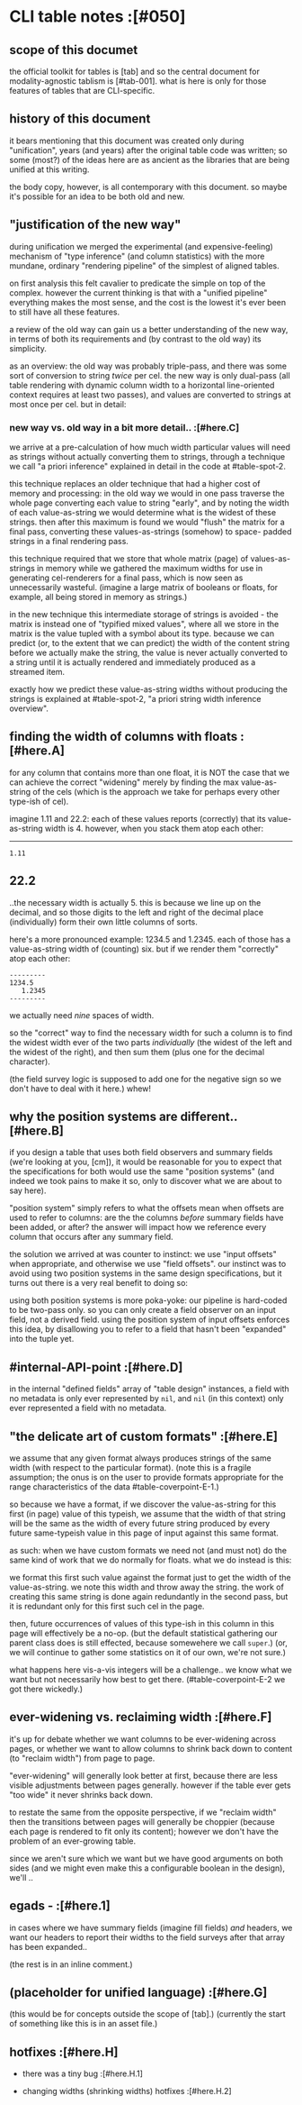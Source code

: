 # CLI table notes :[#050]

## scope of this documet

the official toolkit for tables is [tab] and so the central document
for modality-agnostic tablism is [#tab-001]. what is here is only for
those features of tables that are CLI-specific.




## history of this document

it bears mentioning that this document was created only during
"unification", years (and years) after the original table code was
written; so some (most?) of the ideas here are as ancient as the libraries
that are being unified at this writing.

the body copy, however, is all contemporary with this document. so maybe
it's possible for an idea to be both old and new.




## "justification of the new way"

during unification we merged the experimental (and expensive-feeling)
mechanism of "type inference" (and column statistics) with the more
mundane, ordinary "rendering pipeline" of the simplest of aligned tables.

on first analysis this felt cavalier to predicate the simple on top of
the complex. however the current thinking is that with a "unified pipeline"
everything makes the most sense, and the cost is the lowest it's ever been
to still have all these features.

a review of the old way can gain us a better understanding of the new way,
in terms of both its requirements and (by contrast to the old way) its
simplicity.

as an overview: the old way was probably triple-pass, and there was some
sort of conversion to string *twice* per cel. the new way is only dual-pass
(all table rendering with dynamic column width to a horizontal line-oriented
context requires at least two passes), and values are converted to strings
at most once per cel. but in detail:



### new way vs. old way in a bit more detail.. :[#here.C]

we arrive at a pre-calculation of how much width particular
values will need as strings without actually converting them
to strings, through a technique we call "a priori inference"
explained in detail in the code at #table-spot-2.

this technique replaces an older technique that had a higher
cost of memory and processing: in the old way we would in one
pass traverse the whole page converting each value to string
"early", and by noting the width of each value-as-string we
would determine what is the widest of these strings. then after
this maximum is found we would "flush" the matrix for a final
pass, converting these values-as-strings (somehow) to space-
padded strings in a final rendering pass.

this technique required that we store that whole matrix (page)
of values-as-strings in memory while we gathered the maximum
widths for use in generating cel-renderers for a final pass,
which is now seen as unnecessarily wasteful. (imagine a large
matrix of booleans or floats, for example, all being stored
in memory as strings.)

in the new technique this intermediate storage of strings is
avoided - the matrix is instead one of "typified mixed values",
where all we store in the matrix is the value tupled with a
symbol about its type. because we can predict (or, to the extent
that we can predict) the width of the content string before we
actually make the string, the value is never actually converted
to a string until it is actually rendered and immediately
produced as a streamed item.

exactly how we predict these value-as-string widths without
producing the strings is explained at #table-spot-2,
"a priori string width inference overview".




## finding the width of columns with floats :[#here.A]

for any column that contains more than one float, it is NOT the
case that we can achieve the correct "widening" merely by
finding the max value-as-string of the cels (which is the
approach we take for perhaps every other type-ish of cel).

imagine 1.11 and 22.2: each of these values reports (correctly)
that its value-as-string width is 4. however, when you stack
them atop each other:

   -----
    1.11
   22.2
   -----

..the necessary width is actually 5. this is because we line
up on the decimal, and so those digits to the left and right
of the decimal place (individually) form their own little
columns of sorts.

here's a more pronounced example: 1234.5 and 1.2345. each of
those has a value-as-string width of (counting) six. but if
we render them "correctly" atop each other:

    ---------
    1234.5
       1.2345
    ---------

we actually need *nine* spaces of width.

so the "correct" way to find the necessary width for such a
column is to find the widest width ever of the two parts
*individually* (the widest of the left and the widest of the
right), and then sum them (plus one for the decimal character).

(the field survey logic is supposed to add one for the negative
sign so we don't have to deal with it here.) whew!




## why the position systems are different.. [#here.B]

if you design a table that uses both field observers and summary
fields (we're looking at you, [cm]), it would be reasonable for
you to expect that the specifications for both would use the same
"position systems" (and indeed we took pains to make it so, only
to discover what we are about to say here).

"position system" simply refers to what the offsets mean when
offsets are used to refer to columns: are the the columns *before*
summary fields have been added, or after? the answer will
impact how we reference every column that occurs after any
summary field.

the solution we arrived at was counter to instinct: we use
"input offsets" when appropriate, and otherwise we use "field offsets".
our instinct was to avoid using two position systems in the same design
specifications, but it turns out there is a very real benefit to
doing so:

using both position systems is more poka-yoke: our pipeline is
hard-coded to be two-pass only. so you can only create a field observer
on an input field, not a derived field. using the position system of
input offsets enforces this idea, by disallowing you to refer to a
field that hasn't been "expanded" into the tuple yet.




## #internal-API-point :[#here.D]

in the internal "defined fields" array of "table design" instances,
a field with no metadata is only ever represented by `nil`, and `nil`
(in this context) only ever represented a field with no metadata.




## "the delicate art of custom formats" :[#here.E]

we assume that any given format always produces strings of the
same width (with respect to the particular format). (note this
is a fragile assumption; the onus is on the user to provide
formats appropriate for the range characteristics of the data
 #table-coverpoint-E-1.)

so because we have a format, if we discover the value-as-string
for this first (in page) value of this typeish, we assume that
the width of that string will be the same as the width of every
future string produced by every future same-typeish value in
this page of input against this same format.

as such: when we have custom formats we need not (and must not)
do the same kind of work that we do normally for floats. what we
do instead is this:

we format this first such value against the format just to get
the width of the value-as-string. we note this width and throw
away the string. the work of creating this same string is done
again redundantly in the second pass, but it is redundant only
for this first such cel in the page.

then, future occurrences of values of this type-ish in this
column in this page will effectively be a no-op. (but the
default statistical gathering our parent class does is still
effected, because somewehere we call `super`.) (or, we will
continue to gather some statistics on it of our own, we're
not sure.)

what happens here vis-a-vis integers will be a challenge..
we know what we want but not necessarily how best to get there.
(#table-coverpoint-E-2 we got there wickedly.)




## ever-widening vs. reclaiming width :[#here.F]

it's up for debate whether we want columns to be ever-widening
across pages, or whether we want to allow columns to shrink
back down to content (to "reclaim width") from page to page.

"ever-widening" will generally look better at first, because there
are less visible adjustments between pages generally. however
if the table ever gets "too wide" it never shrinks back down.

to restate the same from the opposite perspective, if we
"reclaim width" then the transitions between pages will generally
be choppier (because each page is rendered to fit only its
content); however we don't have the problem of an ever-growing
table.

since we aren't sure which we want but we have good arguments
on both sides (and we might even make this a configurable boolean
in the design), we'll ..




## egads - :[#here.1]

in cases where we have summary fields (imagine fill fields) *and*
headers, we want our headers to report their widths to the field
surveys after that array has been expanded..

(the rest is in an inline comment.)




## (placeholder for unified language) :[#here.G]

(this would be for concepts outside the scope of [tab].)
(currently the start of something like this is in an asset file.)




## hotfixes :[#here.H]

  - there was a tiny bug :[#here.H.1]

  - changing widths (shrinking widths) hotfixes :[#here.H.2]
